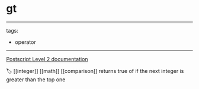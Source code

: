 # gt

---
tags:

- operator

---

[Postscript Level 2 documentation](https://hepunx.rl.ac.uk/~adye/psdocs/ref/PSL2g.html#gt)

🏷️ [[integer]] [[math]] [[comparison]]
returns true of if the next integer is greater than the top one
